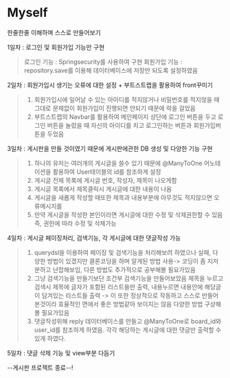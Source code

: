 # Myself
한줄한줄 이해하며 스스로 만들어보기

1일차 : 로그인 및 회원가입 기능만 구현
> 로그인 기능 : Springsecurity를 사용하여 구현
> 회원가입 기능 : repository.save를 이용해 데이터베이스에 저장만 되도록 설정하였음

2일차 : 회원가입시 생기는 오류에 대한 설정 + 부트스트랩을 활용하여 front꾸미기
> 1. 회원가입시에 일어날 수 있는 아이디를 적지않거나 비밀번호를 적지않을 때 그대로 문제없이 회원가입이 진행되면 안되기 때문에 락을 걸었음
> 2. 부트스트랩의 Navbar를 활용하여 메인페이지 상단에 로그인 버튼을 두고 로그인 버튼을 눌렀을 때 자신의 아이디를 치고 로그인하는 버튼과 회원가입버튼을 두었음

3일차 : 게시판을 만들 것이였기 때문에 게시판에관한 DB 생성 및 다양한 기능 구현
> 1. 하나의 유저는 여러개의 게시글을 쓸수 있기 때문에 @ManyToOne 어노테이션을 활용하여 User테이블의 id를 참조하게 설정
> 2. 게시글 전체 목록에 게시글 번호, 작성자, 제목이 나오게함
> 3. 게시글 목록에서 제목클릭시 게시글에 대한 내용이 나옴
> 4. 게시글을 새롭게 작성할 때또한 제목과 내용부분에 아무것도 적지않으면 오류메시지를 
> 5. 만약 게시글을 작성한 본인이라면 게시글에 대한 수정 및 삭제권한할 수 있음 즉, 권한에 따라 수정 및 삭제가능

4일차 : 게시글 페이징처리, 검색기능, 각 게시글에 대한 댓글작성 가능
> 1. querydsl을 이용하여 페이징 및 검색기능을 처리해보려 하였으나 실패, 다양한 방법이 있겠지만 클론코딩을 하며 알게된 방법 사용-> 코딩이 좀 지저분하고 난잡해보임, 다른 방법도 추가적으로 공부해볼 필요가있음
> 2. 그냥 검색기능을 만들기보단 조건부 검색기능을 만들어보았음 제목을 누르고 검색시 제목에 글자가 포함된 리스트들만 출력, 내용누르면 내용안에 해당글이 담겨있는 리스트들 출력 -> 이 또한 정상적으로 작동하고 스스로 만들어본것이라 효율적인 면에서 좋은 방법같아 보이지는 않음 다양한 방법 구상해볼 필요가있음
> 3. 댓글작성위해 reply 데이터베이스를 만들고 @ManyToOne로 board_id와 user_id를 참조하게 하였음. 각각 해당하는 게시글에 대한 댓글만 출력할 수 있게 하였다.

5일차 : 댓글 삭제 기능 및 view부분 다듬기

--게시판 프로젝트 종료--!

  
